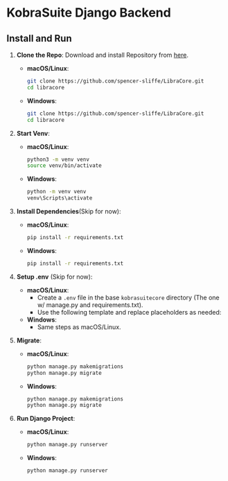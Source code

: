 # KobraSuite Django Backend

## Install and Run

1. **Clone the Repo**: Download and install Repository from [here](https://github.com/spencer-sliffe/LibraCore.git).
   - **macOS/Linux**: 
     ```bash
     git clone https://github.com/spencer-sliffe/LibraCore.git
     cd libracore
     ```
   - **Windows**:
     ```bash
     git clone https://github.com/spencer-sliffe/LibraCore.git
     cd libracore
     ```

2. **Start Venv**:
   - **macOS/Linux**: 
     ```bash
     python3 -m venv venv
     source venv/bin/activate
     ```
   - **Windows**:
     ```bash
     python -m venv venv
     venv\Scripts\activate
     ```

3. **Install Dependencies**(Skip for now):
   - **macOS/Linux**: 
     ```bash
     pip install -r requirements.txt
     ```
   - **Windows**:
     ```bash
     pip install -r requirements.txt
     ```

4. **Setup .env** (Skip for now):
   - **macOS/Linux**: 
     - Create a `.env` file in the base `kobrasuitecore` directory (The one w/ manage.py and requirements.txt).
     - Use the following template and replace placeholders as needed:
   - **Windows**: 
     - Same steps as macOS/Linux.

5. **Migrate**:
   - **macOS/Linux**: 
     ```bash
     python manage.py makemigrations
     python manage.py migrate
     ```
   - **Windows**:
     ```bash
     python manage.py makemigrations
     python manage.py migrate
     ```

6. **Run Django Project**:
   - **macOS/Linux**: 
     ```bash
     python manage.py runserver
     ```
   - **Windows**:
     ```bash
     python manage.py runserver
     ```

